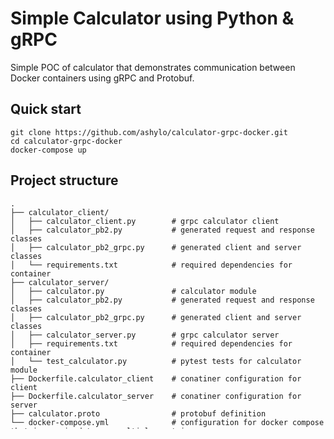 # Simple Calculator using Python & gRPC

Simple POC of calculator that demonstrates communication between Docker containers using gRPC and Protobuf.



## Quick start

```shell
git clone https://github.com/ashylo/calculator-grpc-docker.git
cd calculator-grpc-docker
docker-compose up
```



## Project structure

```
.
├── calculator_client/
│   ├── calculator_client.py        # grpc calculator client
│   ├── calculator_pb2.py           # generated request and response classes
│   ├── calculator_pb2_grpc.py      # generated client and server classes
│   └── requirements.txt            # required dependencies for container
├── calculator_server/
│   ├── calculator.py               # calculator module
│   ├── calculator_pb2.py           # generated request and response classes
│   ├── calculator_pb2_grpc.py      # generated client and server classes
│   ├── calculator_server.py        # grpc calculator server
│   ├── requirements.txt            # required dependencies for container
│   └── test_calculator.py          # pytest tests for calculator module
├── Dockerfile.calculator_client    # conatiner configuration for client
├── Dockerfile.calculator_server    # conatiner configuration for server
├── calculator.proto                # protobuf definition
└── docker-compose.yml              # configuration for docker compose that is required to run multiple containers
```
